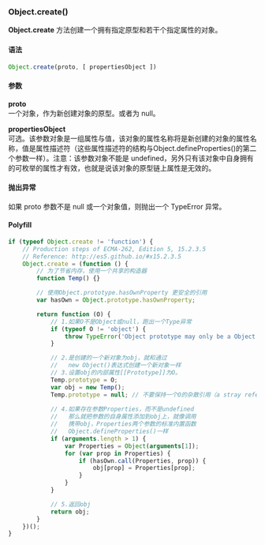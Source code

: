 ### Object.create()
**Object.create** 方法创建一个拥有指定原型和若干个指定属性的对象。

#### 语法
```js
Object.create(proto, [ propertiesObject ])
```

#### 参数
**proto**  
一个对象，作为新创建对象的原型。或者为 null。

**propertiesObject**  
可选。该参数对象是一组属性与值，该对象的属性名称将是新创建的对象的属性名称，值是属性描述符（这些属性描述符的结构与Object.defineProperties()的第二个参数一样）。注意：该参数对象不能是 undefined，另外只有该对象中自身拥有的可枚举的属性才有效，也就是说该对象的原型链上属性是无效的。

#### 抛出异常
如果 proto 参数不是 null 或一个对象值，则抛出一个 TypeError 异常。

#### Polyfill
```js
if (typeof Object.create != 'function') {
    // Production steps of ECMA-262, Edition 5, 15.2.3.5
    // Reference: http://es5.github.io/#x15.2.3.5  
    Object.create = (function () {
        // 为了节省内存，使用一个共享的构造器
        function Temp() {}

        // 使用Object.prototype.hasOwnProperty 更安全的引用
        var hasOwn = Object.prototype.hasOwnProperty;

        return function (O) {
            // 1.如果O不是Object或null，跑出一个Type异常
            if (typeof O != 'object') {
                throw TypeError('Object prototype may only be a Object or null');
            }

            // 2.是创建的一个新对象为obj，就和通过
            //   new Object()表达式创建一个新对象一样
            // 3.设置obj的内部属性[[Prototype]]为O。
            Temp.prototype = O;
            var obj = new Temp();
            Temp.prototype = null; // 不要保持一个O的杂散引用（a stray reference）...
            
            // 4.如果存在参数Properties，而不是undefined
            //   那么就把参数的自身属性添加到obj上，就像调用
            //   携带obj，Properties两个参数的标准内置函数
            //   Object.defineProperties()一样
            if (arguments.length > 1) {
                var Properties = Object(arguments[1]);
                for (var prop in Properties) {
                    if (hasOwn.call(Properties, prop)) {
                        obj[prop] = Properties[prop];
                    }
                }
            }

            // 5.返回obj
            return obj;
        }
    })();
}
```
